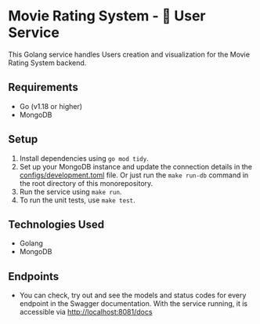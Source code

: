 # Movie Rating System - 👤 User Service

This Golang service handles Users creation and visualization for the Movie Rating System backend.

## Requirements

- Go (v1.18 or higher)
- MongoDB

## Setup

1. Install dependencies using `go mod tidy`.
2. Set up your MongoDB instance and update the connection details in the [configs/development.toml](configs/development.toml) file. Or just run the `make run-db` command in the root directory of this monorepository.
3. Run the service using `make run`.
4. To run the unit tests, use `make test`.

## Technologies Used

- Golang
- MongoDB

## Endpoints

- You can check, try out and see the models and status codes for every endpoint in the Swagger documentation. With the service running, it is accessible via [http://localhost:8081/docs](http://localhost:8081/docs)
